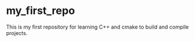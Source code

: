 # my_first_repo
This is my first repository for learning C++ and cmake to build and compile projects.

